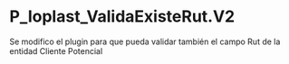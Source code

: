# P_Ioplast_ValidaExisteRut.V2
Se modifico el plugin para que pueda validar también el campo Rut de la entidad Cliente Potencial 
